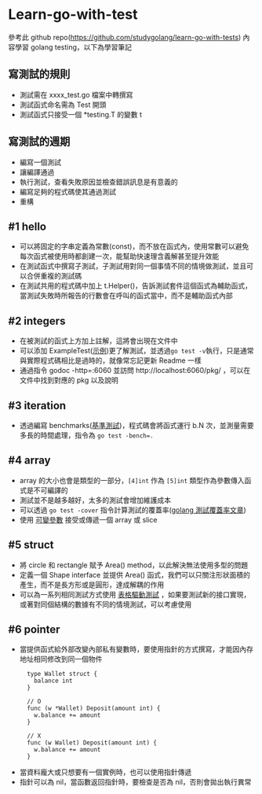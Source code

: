# Learn-go-with-test

參考此 github repo(https://github.com/studygolang/learn-go-with-tests) 內容學習 golang testing，以下為學習筆記

## 寫測試的規則
- 測試需在 xxxx_test.go 檔案中轉撰寫
- 測試函式命名需為 Test 開頭
- 測試函式只接受一個 *testing.T 的變數 t

## 寫測試的週期
- 編寫一個測試
- 讓編譯通過
- 執行測試，查看失敗原因並檢查錯誤訊息是有意義的
- 編寫足夠的程式碼使其通過測試
- 重構

## #1 hello
- 可以將固定的字串定義為常數(const)，而不放在函式內，使用常數可以避免每次函式被使用時都創建一次，能幫助快速理含義解甚至提升效能
- 在測試函式中撰寫子測試，子測試用對同一個事情不同的情境做測試，並且可以合併重複的測試碼
- 在測試共用的程式碼中加上 t.Helper()，告訴測試套件這個函式為輔助函式，當測試失敗時所報告的行數會在呼叫的函式當中，而不是輔助函式內部

## #2 integers
- 在被測試的函式上方加上註解，這將會出現在文件中
- 可以添加 ExampleTest([示例](https://go.dev/blog/examples ))更了解測試，並透過`go test -v`執行，只是通常與實際程式碼相比是過時的，就像常忘記更新 Readme 一樣
- 通過指令 godoc -http=:6060 並訪問 http://localhost:6060/pkg/ ，可以在文件中找到對應的 pkg 以及說明

## #3 iteration
- 透過編寫 benchmarks([基準測試](https://pkg.go.dev/testing#hdr-Benchmarks ))，程式碼會將函式運行 b.N 次，並測量需要多長的時間處理，指令為 `go test -bench=.`

## #4 array
- array 的大小也會是類型的一部分，`[4]int` 作為 `[5]int` 類型作為參數傳入函式是不可編譯的
- 測試並不是越多越好，太多的測試會增加維護成本
- 可以透過 `go test -cover` 指令計算測試的覆蓋率([golang 測試覆蓋率文章](https://go.dev/blog/cover))
- 使用 [可變參數](https://gobyexample.com/variadic-functions) 接受或傳遞一個 array 或 slice

## #5 struct
- 將 circle 和 rectangle 賦予 Area() method，以此解決無法使用多型的問題
- 定義一個 Shape interface 並提供 Area() 函式，我們可以只關注形狀面積的產生，而不是長方形或是圓形，達成解耦的作用
- 可以為一系列相同測試方式使用 [表格驅動測試](https://github.com/golang/go/wiki/TableDrivenTests) ，如果要測試新的接口實現，或著對同個結構的數據有不同的情境測試，可以考慮使用

## #6 pointer
- 當提供函式給外部改變內部私有變數時，要使用指針的方式撰寫，才能因內存地址相同修改到同一個物件
  ``` golang
    type Wallet struct {
      balance int
    }
    
    // O
    func (w *Wallet) Deposit(amount int) {
      w.balance += amount
    }

    // X
    func (w Wallet) Deposit(amount int) {
      w.balance += amount
    }
  ```
- 當資料龐大或只想要有一個實例時，也可以使用指針傳遞
- 指針可以為 nil，當函數返回指針時，要檢查是否為 nil，否則會拋出執行異常